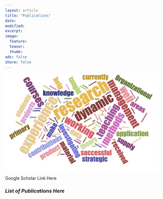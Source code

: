 ```yaml
---
layout: article
title: "Publications"
date: 
modified:
excerpt:
image:
  feature: 
  teaser: 
  thumb: 
ads: false
share: false
---
```

![sample image](https://raw.githubusercontent.com/howe-lab/howe-lab.github.io/master/images/wordcloud.jpg)

Google Scholar Link Here

### _List of Publications Here_

